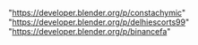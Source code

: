 "https://developer.blender.org/p/constachymic"
"https://developer.blender.org/p/delhiescorts99"
"https://developer.blender.org/p/binancefa"
